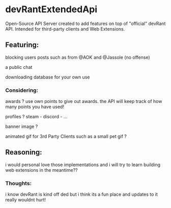 # devRantExtendedApi
Open-Source API Server created to add features on top of "official" devRant API. Intended for third-party clients and Web Extensions.

## Featuring: 

blocking users posts such as from @AOK and @Jassole (no offense)

a public chat

downloading database for your own use

### Considering:

awards ? use own points to give out awards. the API will keep track of how many points you have used!

profiles ? steam - discord - ...

banner image ?

animated gif for 3rd Party Clients such as a small pet gif ?

## Reasoning:

i would personal love those implementations and i will try to learn building web extensions in the meantime??

### Thoughts:

i know devRant is kind off ded but i think its a fun place and updates to it really wouldnt hurt!
